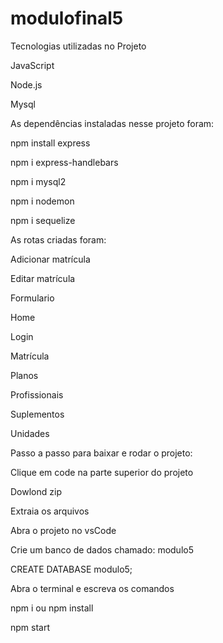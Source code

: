 # modulofinal5
Tecnologias utilizadas no Projeto

JavaScript

Node.js

Mysql

As dependências instaladas nesse projeto foram:

npm install express

npm i express-handlebars

npm i mysql2

npm i nodemon

npm i sequelize
  
As rotas criadas foram: 

Adicionar matrícula

Editar matrícula

Formulario

Home

Login

Matrícula

Planos

Profissionais

Suplementos

Unidades

Passo a passo para baixar e rodar o projeto:

Clique em code na parte superior do projeto

Dowlond zip

Extraia os arquivos

Abra o projeto no vsCode

Crie um banco de dados chamado: modulo5

CREATE DATABASE modulo5;

Abra o terminal e escreva os comandos 

npm i ou npm install

npm start 
